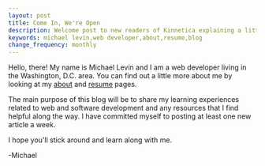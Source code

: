 ```yaml
---
layout: post
title: Come In, We're Open
description: Welcome post to new readers of Kinnetica explaining a little bit about the author and purpose of the blog.
keywords: michael levin,web developer,about,resume,blog
change_frequency: monthly
---
```


Hello, there! My name is Michael Levin and I am a web developer living in the Washington, D.C. area. You can find out a little more about me by looking at my [about](/about) and [resume](/resume) pages.

The main purpose of this blog will be to share my learning experiences related to web and software development and any resources that I find helpful along the way. I have committed myself to posting at least one new article a week.

I hope you'll stick around and learn along with me.

-Michael